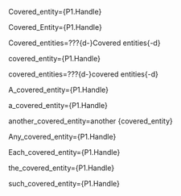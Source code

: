
Covered_entity={P1.Handle}

Covered_Entity={P1.Handle}

Covered_entities=???{d-}Covered entities{-d}

covered_entity={P1.Handle}

covered_entities=???{d-}covered entities{-d}

A_covered_entity={P1.Handle}

a_covered_entity={P1.Handle}

another_covered_entity=another {covered_entity}

Any_covered_entity={P1.Handle}

Each_covered_entity={P1.Handle}

the_covered_entity={P1.Handle}

such_covered_entity={P1.Handle}
